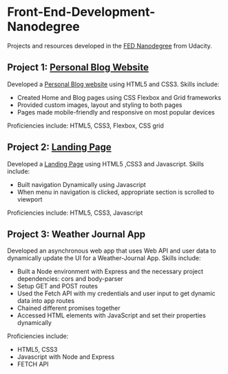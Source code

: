 # Front-End-Development-Nanodegree

Projects and resources developed in the [FED Nanodegree](https://www.udacity.com/course/front-end-web-developer-nanodegree--nd0011) from Udacity.

## Project 1: [Personal Blog Website](https://gaurangim.github.io/Personal%20Blog%20Website/index.html)
Developed a [Personal Blog website](https://gaurangim.github.io/Personal%20Blog%20Website/index.html) using HTML5 and CSS3. Skills include:
* Created Home and Blog pages using CSS Flexbox and Grid frameworks
* Provided custom images, layout and styling to both pages
* Pages made mobile-friendly and responsive on most popular devices

Proficiencies include: HTML5, CSS3, Flexbox, CSS grid

## Project 2: [Landing Page](https://gaurangim.github.io/Landing%20Page/index.html)
Developed a [Landing Page](https://gaurangim.github.io/Landing%20Page/index.html) using HTML5 ,CSS3 and Javascript. Skills include:
* Built navigation Dynamically using Javascript
* When menu in navigation is clicked, appropriate section is scrolled to viewport

Proficiencies include: HTML5, CSS3, Javascript

## Project 3: Weather Journal App
Developed an asynchronous web app that uses Web API and user data to dynamically update the UI for a Weather-Journal App. Skills include:
* Built a Node environment with Express and the necessary project dependencies: cors and body-parser
* Setup GET and POST routes
* Used the Fetch API with my credentials and user input to get dynamic data into app routes
* Chained different promises together
* Accessed HTML elements with JavaScript and set their properties dynamically

Proficiencies include:
* HTML5, CSS3
* Javascript with Node and Express
* FETCH API
